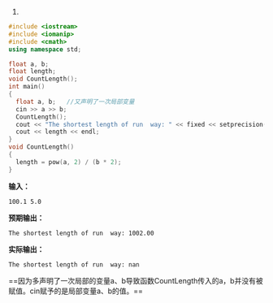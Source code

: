 1.

```c++
#include <iostream>
#include <iomanip>
#include <cmath>
using namespace std;

float a, b;
float length;
void CountLength();
int main()
{
  float a, b; 	//又声明了一次局部变量
  cin >> a >> b;
  CountLength();
  cout << "The shortest length of run  way: " << fixed << setprecision(2) << length << endl;
  cout << length << endl;
}
void CountLength()
{
  length = pow(a, 2) / (b * 2);
}
```

**输入：**

`100.1
5.0`

**预期输出：**

`The shortest length of run  way: 1002.00`

**实际输出：**

`The shortest length of run  way: nan`

==因为多声明了一次局部的变量a、b导致函数CountLength传入的a，b并没有被赋值。cin赋予的是局部变量a、b的值。== 